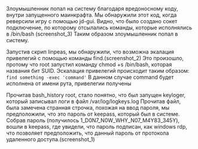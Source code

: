Злоумышленник попал на систему благодаря вредоносному коду, внутри запущенного маинкрафта. Мы обнаружили этот код, когда реверсили игру с помощью jd-gui.
Видно, что было создано сокет подключение, по которому отсылались команды, которые исполнялись в /bin/bash (screenshot_3)
Таким образом злоумышленник попал в систему.

Запустив скрип linpeas, мы обнаружили, что возможна экалация привелегий с помощью команды find.(screenshot_2)
Это произошло, протому что root запустил команду chmod +s /bin/bash, которая названия бит SUID.
Эскалация привелегий происходит таким образом: ```find something -exec 'command'``` В данном случае command будет исполнена от имени рута, привелегии получены

Прочитав bash_history root, стало понятно, что был запущен keyloger, который записывал логи в файл /var/log/logkeys.log
Прочитав файл, была замечена странная строчка, похожая на ввод пароля, мы предположили, что это пароль от keepass, который был в системе.
Собрав пароль (получилось 1_D0N7_N0W_WHY_N07_M4Y83_345Y), вошли в keepass, где увидели, что пароль подписан, как windows rdp, что позволяет предположить, что данный пароль от протокола удаленного доступа.(screenshot_1)
